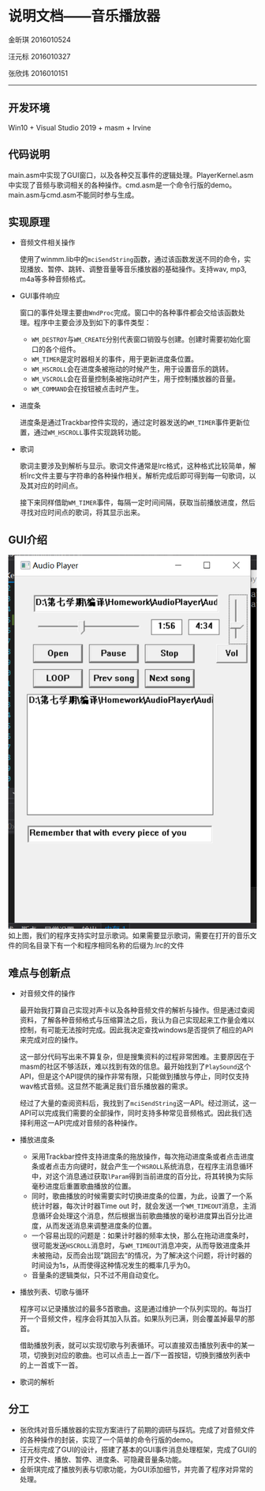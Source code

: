 # 说明文档——音乐播放器

金昕琪 2016010524

汪元标 2016010327

张欣炜 2016010151

---

## 开发环境

Win10 + Visual Studio 2019 + masm + Irvine

## 代码说明

main.asm中实现了GUI窗口，以及各种交互事件的逻辑处理。PlayerKernel.asm中实现了音频与歌词相关的各种操作。cmd.asm是一个命令行版的demo。main.asm与cmd.asm不能同时参与生成。

## 实现原理

- 音频文件相关操作

  使用了winmm.lib中的`mciSendString`函数，通过该函数发送不同的命令，实现播放、暂停、跳转、调整音量等音乐播放器的基础操作。支持wav, mp3, m4a等多种音频格式。
  
- GUI事件响应

  窗口的事件处理主要由`WndProc`完成。窗口中的各种事件都会交给该函数处理。程序中主要会涉及到如下的事件类型：

  - `WM_DESTROY`与`WM_CREATE`分别代表窗口销毁与创建。创建时需要初始化窗口的各个组件。
  - `WM_TIMER`是定时器相关的事件，用于更新进度条位置。
  - `WM_HSCROLL`会在进度条被拖动的时候产生，用于设置音乐的跳转。
  - `WM_VSCROLL`会在音量控制条被拖动时产生，用于控制播放器的音量。
  - `WM_COMMAND`会在按钮被点击时产生。

- 进度条

  进度条是通过Trackbar控件实现的，通过定时器发送的`WM_TIMER`事件更新位置，通过`WM_HSCROLL`事件实现跳转功能。

- 歌词

  歌词主要涉及到解析与显示。歌词文件通常是lrc格式，这种格式比较简单，解析lrc文件主要与字符串的各种操作相关。解析完成后即可得到每一句歌词，以及其对应的时间点。
  
  接下来同样借助`WM_TIMER`事件，每隔一定时间间隔，获取当前播放进度，然后寻找对应时间点的歌词，将其显示出来。

## GUI介绍

![](img/lyrics.png)
如上图，我们的程序支持实时显示歌词。如果需要显示歌词，需要在打开的音乐文件的同名目录下有一个和程序相同名称的后缀为.lrc的文件

## 难点与创新点

- 对音频文件的操作

  最开始我打算自己实现对声卡以及各种音频文件的解析与操作。但是通过查阅资料，了解各种音频格式与压缩算法之后，我认为自己实现起来工作量会难以控制，有可能无法按时完成。因此我决定查找windows是否提供了相应的API来完成对应的操作。

  这一部分代码写出来不算复杂，但是搜集资料的过程非常困难。主要原因在于masm的社区不够活跃，难以找到有效的信息。最开始找到了`PlaySound`这个API，但是这个API提供的操作非常有限，只能做到播放与停止，同时仅支持wav格式音频。这显然不能满足我们音乐播放器的需求。

  经过了大量的查阅资料后，我找到了`mciSendString`这一API。经过测试，这一API可以完成我们需要的全部操作，同时支持多种常见音频格式。因此我们选择利用这一API完成对音频的各种操作。

- 播放进度条

  - 采用Trackbar控件支持进度条的拖放操作，每次拖动进度条或者点击进度条或者点击方向键时，就会产生一个`HSROLL`系统消息，在程序主消息循环中，对这个消息通过获取`lParam`得到当前进度的百分比，将其转换为实际毫秒进度后重置歌曲播放的位置。
  - 同时，歌曲播放的时候需要实时切换进度条的位置，为此，设置了一个系统计时器，每次计时器Time out 时，就会发送一个`WM_TIMEOUT`消息，主消息循环会处理这个消息，然后根据当前歌曲播放的毫秒进度算出百分比进度，从而发送消息来调整进度条的位置。
  - 一个容易出现的问题是：如果计时器的频率太快，那么在拖动进度条时，很可能发送`HSCROLL`消息时，与`WM_TIMEOUT`消息冲突，从而导致进度条并未被拖动，反而会出现”跳回去“的情况，为了解决这个问题，将计时器的时间设为1s，从而使得这种情况发生的概率几乎为0。
  - 音量条的逻辑类似，只不过不用自动变化。

- 播放列表、切歌与循环

  程序可以记录播放过的最多5首歌曲。这是通过维护一个队列实现的。每当打开一个音频文件，程序会将其加入队首。如果队列已满，则会覆盖掉最早的那首。

  借助播放列表，就可以实现切歌与列表循环。可以直接双击播放列表中的某一项，切换到对应的歌曲。也可以点击上一首/下一首按钮，切换到播放列表中的上一首或下一首。

- 歌词的解析

## 分工 

- 张欣炜对音乐播放器的实现方案进行了前期的调研与踩坑。完成了对音频文件的各种操作的封装，实现了一个简单的命令行版的demo。
- 汪元标完成了GUI的设计，搭建了基本的GUI事件消息处理框架，完成了GUI的打开文件、播放、暂停、进度条、可隐藏音量条功能。
- 金昕琪完成了播放列表与切歌功能，为GUI添加细节，并完善了程序对异常的处理。
